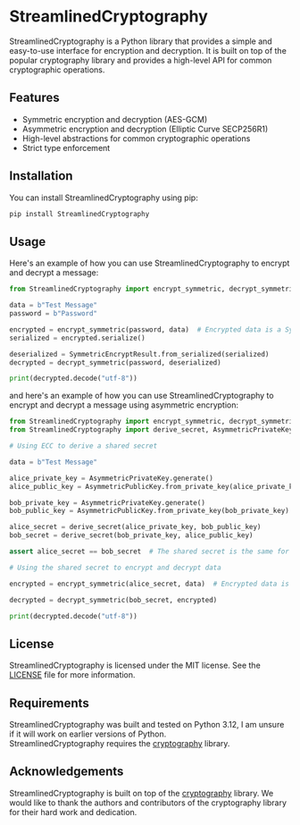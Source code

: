 # StreamlinedCryptography

StreamlinedCryptography is a Python library that provides a simple and easy-to-use interface for encryption and decryption. It is built on top of the popular cryptography library and provides a high-level API for common cryptographic operations.

## Features

- Symmetric encryption and decryption (AES-GCM)
- Asymmetric encryption and decryption (Elliptic Curve SECP256R1)
- High-level abstractions for common cryptographic operations
- Strict type enforcement

## Installation

You can install StreamlinedCryptography using pip:

```bash
pip install StreamlinedCryptography
```

## Usage

Here's an example of how you can use StreamlinedCryptography to encrypt and decrypt a message:

```python
from StreamlinedCryptography import encrypt_symmetric, decrypt_symmetric, SymmetricEncryptResult

data = b"Test Message"
password = b"Password"

encrypted = encrypt_symmetric(password, data)  # Encrypted data is a SymmetricEncryptResult object
serialized = encrypted.serialize()

deserialized = SymmetricEncryptResult.from_serialized(serialized)
decrypted = decrypt_symmetric(password, deserialized)

print(decrypted.decode("utf-8"))
```

and here's an example of how you can use StreamlinedCryptography to encrypt and decrypt a message using asymmetric encryption:

```python
from StreamlinedCryptography import encrypt_symmetric, decrypt_symmetric, SymmetricEncryptResult  # Symmetric imports
from StreamlinedCryptography import derive_secret, AsymmetricPrivateKey, AsymmetricPublicKey  # Asymmetric imports

# Using ECC to derive a shared secret

data = b"Test Message"

alice_private_key = AsymmetricPrivateKey.generate()
alice_public_key = AsymmetricPublicKey.from_private_key(alice_private_key)

bob_private_key = AsymmetricPrivateKey.generate()
bob_public_key = AsymmetricPublicKey.from_private_key(bob_private_key)

alice_secret = derive_secret(alice_private_key, bob_public_key)
bob_secret = derive_secret(bob_private_key, alice_public_key)

assert alice_secret == bob_secret  # The shared secret is the same for both parties

# Using the shared secret to encrypt and decrypt data

encrypted = encrypt_symmetric(alice_secret, data)  # Encrypted data is a SymmetricEncryptResult object

decrypted = decrypt_symmetric(bob_secret, encrypted)

print(decrypted.decode("utf-8"))
```

## License

StreamlinedCryptography is licensed under the MIT license. See the [LICENSE](LICENSE) file for more information.

## Requirements

StreamlinedCryptography was built and tested on Python 3.12, I am unsure if it will work on earlier versions of Python.  
StreamlinedCryptography requires the [cryptography](https://pypi.org/project/cryptography/) library.

## Acknowledgements

StreamlinedCryptography is built on top of the [cryptography](https://pypi.org/project/cryptography/) library. We would like to thank the authors and contributors of the cryptography library for their hard work and dedication.

